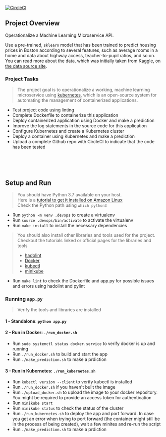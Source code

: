 [![CircleCI](https://dl.circleci.com/status-badge/img/gh/sbsd17/uda-proj-ml-ms-k8s/tree/main.svg?style=svg)](https://dl.circleci.com/status-badge/redirect/gh/sbsd17/uda-proj-ml-ms-k8s/tree/main)

## Project Overview

Operationalize a Machine Learning Microservice API. 

Use a pre-trained, `sklearn` model that has been trained to predict housing prices in Boston according to several features, such as average rooms in a home and data about highway access, teacher-to-pupil ratios, and so on. You can read more about the data, which was initially taken from Kaggle, on [the data source site](https://www.kaggle.com/c/boston-housing).

### Project Tasks

> The project goal is to operationalize a working, machine learning microservice using [kubernetes](https://kubernetes.io/), which is an open-source system for automating the management of containerized applications.


* Test project code using linting
* Complete Dockerfile to containerize this application
* Deploy containerized application using Docker and make a prediction
* Improve the log statements in the source code for this application
* Configure Kubernetes and create a Kubernetes cluster
* Deploy a container using Kubernetes and make a prediction
* Upload a complete Github repo with CircleCI to indicate that the code has been tested
<br>
<br>
<br>

## Setup and Run

> You should have Python 3.7 available on your host.<br>
> Here is a [tutorial to get it installed on Amazon Linux](https://tecadmin.net/install-python-3-7-amazon-linux/)<br>
>Check the Python path using `which python3`

* Run `python -m venv .devops` to create a virtualenv
* Run `source .devops/bin/activate` to activate the virtualenv
* Run `make install` to install the necessary dependencies
>You should also install other libraries and tools used for the project. Checkout the tutorials linked or official pages for the libraries and tools
>- [hadolint](https://devopscube.com/lint-dockerfiles-using-hadolint/)<br>
>- [Docker](https://www.cyberciti.biz/faq/how-to-install-docker-on-amazon-linux-2/)
>- [kubectl](https://kubernetes.io/docs/tasks/tools/install-kubectl-linux/)
>- [minikube](https://minikube.sigs.k8s.io/docs/start/)

* Run `make lint` to check the Dockerfile and app.py for possible issues and errors using hadolint and pylint

### Running `app.py`
>Verify the tools and libraries are installed
#### 1 - Standalone:  `python app.py`
#### 2 - Run in Docker:  `./run_docker.sh`
* Run `sudo systemctl status docker.service` to verify docker is up and running
* Run `./run_docker.sh` to build and start the app
* Run `./make_prediction.sh` to make a prdiction
#### 3 - Run in Kubernetes:  `./run_kubernetes.sh`
* Run `kubectl version --client` to verify kubectl is installed
* Run `./run_docker.sh` if you haven't built the image
* Run `./upload_docker.sh` to upload the image to your docker repository. You might be required to provide an access token for authentication
* Run `minikube start`
* Run `minikube status` to check the status of the cluster
* Run `./run_kubernetes.sh` to deploy the app and port forward. In case you get an error when trying to port forward (the container might still be in the process of being created), wait a few minites and re-run the script
* Run `./make_prediction.sh` to make a prdiction

